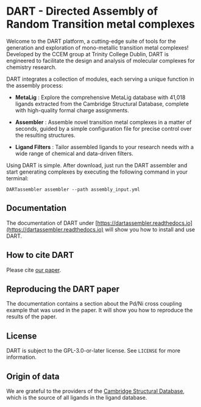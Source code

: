 
# DART - Directed Assembly of Random Transition metal complexes
Welcome to the DART platform, a cutting-edge suite of tools for the generation and exploration of mono-metallic transition metal complexes! Developed by the CCEM group at Trinity College Dublin, DART is engineered to facilitate the design and analysis of molecular complexes for chemistry research.

DART integrates a collection of modules, each serving a unique function in the assembly process:

- **MetaLig** :
    Explore the comprehensive MetaLig database with 41,018 ligands extracted from the Cambridge Structural Database, complete with high-quality formal charge assignments.

- **Assembler** :
    Assemble novel transition metal complexes in a matter of seconds, guided by a simple configuration file for precise control over the resulting structures.

- **Ligand Filters** :
    Tailor assembled ligands to your research needs with a wide range of chemical and data-driven filters.

Using DART is simple. After download, just run the DART assembler and start generating complexes by executing the following command in your terminal:

    DARTassembler assembler --path assembly_input.yml

## Documentation
The documentation of DART under [https://dartassembler.readthedocs.io](https://dartassembler.readthedocs.io) will show you how to install and use DART.

## How to cite DART
Please cite [our paper](https://chemrxiv.org/engage/chemrxiv/article-details/6717eb4e83f22e4214d2b98b).

## Reproducing the DART paper
The documentation contains a section about the Pd/Ni cross coupling example that was used in the paper. It will show you how to reproduce the results of the paper.

## License
DART is subject to the GPL-3.0-or-later license. See `LICENSE` for more information.

## Origin of data
We are grateful to the providers of the [Cambridge Structural Database](https://www.ccdc.cam.ac.uk/structures/), which is the source of all ligands in the ligand database.

